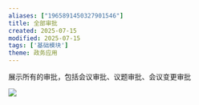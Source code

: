 ```yaml
---
aliases: ["1965891450327901546"]
title: 全部审批
created: 2025-07-15
modified: 2025-07-15
tags: ['基础模块']
theme: 政务应用
---
```


展示所有的审批，包括会议审批、议题审批、会议变更审批

![](https://myhelpdoc.oss-cn-heyuan.aliyuncs.com/mdimages/ccbdb30290d132cf9d4328bdaaa68a1f.jpg)